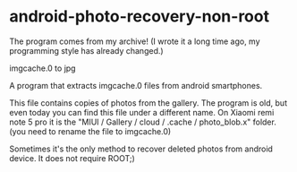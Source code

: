 # android-photo-recovery-non-root
The program comes from my archive! (I wrote it a long time ago, my programming style has already changed.)  

imgcache.0 to jpg

A program that extracts imgcache.0 files from android smartphones.

This file contains copies of photos from the gallery. The program is old, but even today you can find this file under a different name. On Xiaomi remi note 5 pro it is the "MIUI / Gallery / cloud / .cache / photo_blob.x" folder. (you need to rename the file to imgcache.0)

Sometimes it's the only method to recover deleted photos from android device. 
It does not require ROOT;)
